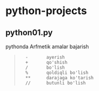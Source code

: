 # python-projects

## python01.py 
pythonda Arfmetik amalar bajarish
>       -       ayerish
>       +       qo'shish
>       /       bo'lish
>       %       qoldiqli bo'lish
>       **      darajaga ko'tarish
>       //      butunli bo'lish


